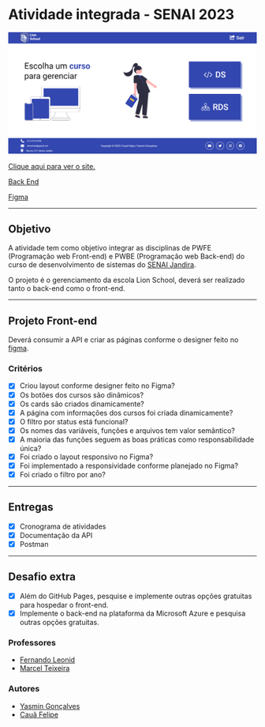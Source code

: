 # Atividade integrada - SENAI 2023

![CAPTURA](./home/img/captura.png)

[Clique aqui para ver o site.](https://lion-schools-front-end.vercel.app/)

[Back End](https://github.com/yasmingcv/lion-school)

[Figma](https://www.figma.com/file/Q44oK1pQVEyvhNpYSMGkYY/Untitled?node-id=0-1&t=3ffPiB3q045vz43y-0)

---

## Objetivo
A atividade tem como objetivo integrar as disciplinas de PWFE (Programação web Front-end) e PWBE (Programação web Back-end) do curso de desenvolvimento de sistemas do [SENAI Jandira](https://jandira.sp.senai.br/).

O projeto é o gerenciamento da escola Lion School, deverá ser realizado tanto o back-end como o front-end. 

---
## Projeto Front-end
Deverá consumir a API e criar as páginas conforme o designer feito no [figma](https://www.figma.com/file/KhTQbG1DY0MdAIGK73ZWp8/PWFE---Trabalho-Integrado?node-id=0%3A1).

### Critérios 
- [x] Criou layout conforme designer feito no Figma?
- [x] Os botões dos cursos são dinâmicos?
- [x] Os cards são criados dinamicamente?
- [x] A página com informações dos cursos foi criada dinamicamente?
- [x] O filtro por status está funcional?
- [x] Os nomes das variáveis, funções e arquivos tem valor semântico?
- [x] A maioria das funções seguem as boas práticas como responsabilidade única?
- [x] Foi criado o layout responsivo no Figma?
- [x] Foi implementado a responsividade conforme planejado no Figma?
- [x] Foi criado o filtro por ano?

---

## Entregas
- [x] Cronograma de atividades
- [x] Documentação da API
- [x] Postman 

---

## Desafio extra
- [x] Além do GitHub Pages, pesquise e implemente outras opções gratuitas para hospedar o front-end.
- [x] Implemente o back-end na plataforma da Microsoft Azure e pesquisa outras opções gratuitas.

### Professores
- [Fernando Leonid](https://github.com/fernandoleonid)
- [Marcel Teixeira](https://github.com/marcelnt)

### Autores
- [Yasmin Gonçalves](https://github.com/yasmingcv)
- [Cauã Felipe](https://github.com/alemao148)
